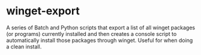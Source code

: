 # winget-export
A series of Batch and Python scripts that export a list of all winget packages (or programs) currently installed and then creates a console script to automatically install those packages through winget. Useful for when doing a clean install.
